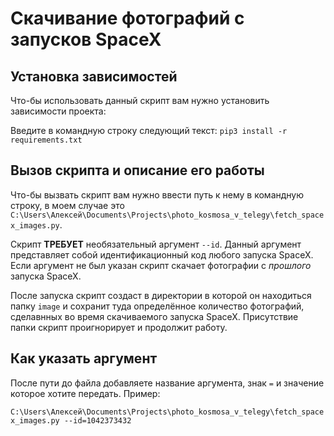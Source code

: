 # Скачивание фотографий с запусков SpaceX

## Установка зависимостей

Что-бы использовать данный скрипт вам нужно установить зависимости проекта:

Введите в командную строку следующий текст: `pip3 install -r requirements.txt`

## Вызов скрипта и описание его работы

Что-бы вызвать скрипт вам нужно ввести путь к нему в командную строку, в моем случае это `C:\Users\Алексей\Documents\Projects\photo_kosmosa_v_telegy\fetch_spacex_images.py`.

Скрипт **ТРЕБУЕТ** необязательный аргумент `--id`. Данный аргумент представляет собой идентификационный код любого запуска SpaceX. Если аргумент не был указан скрипт скачает фотографии с *прошлого* запуска SpaceX.

После запуска скрипт создаст в директории в которой он находиться папку `image` и сохранит туда определённое количество фотографий, сделавнных во время скачиваемого запуска SpaceX. Присутствие папки скрипт проигнорирует и продолжит работу.

## Как указать аргумент

После пути до файла добавляете название аргумента, знак `=` и значение которое хотите передать. Пример:

`C:\Users\Алексей\Documents\Projects\photo_kosmosa_v_telegy\fetch_spacex_images.py --id=1042373432`